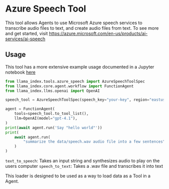 # Azure Speech Tool

This tool allows Agents to use Microsoft Azure speech services to transcribe audio files to text, and create audio files from text. To see more and get started, visit https://azure.microsoft.com/en-us/products/ai-services/ai-speech

## Usage

This tool has a more extensive example usage documented in a Jupyter notebook [here](https://github.com/run-llama/llama_index/blob/main/llama-index-integrations/tools/llama-index-tools-azure-speech/examples/azure_speech.ipynb)

```python
from llama_index.tools.azure_speech import AzureSpeechToolSpec
from llama_index.core.agent.workflow import FunctionAgent
from llama_index.llms.openai import OpenAI

speech_tool = AzureSpeechToolSpec(speech_key="your-key", region="eastus")

agent = FunctionAgent(
    tools=speech_tool.to_tool_list(),
    llm=OpenAI(model="gpt-4.1"),
)
print(await agent.run('Say "hello world"'))
print(
    await agent.run(
        "summarize the data/speech.wav audio file into a few sentences"
    )
)
```

`text_to_speech`: Takes an input string and synthesizes audio to play on the users computer
`speech_to_text`: Takes a .wav file and transcribes it into text

This loader is designed to be used as a way to load data as a Tool in a Agent.
